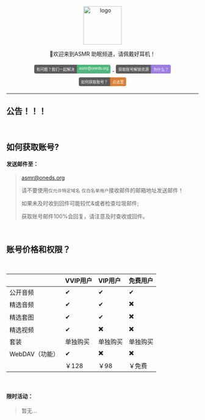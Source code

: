 <div align="center">
  <a href="https://iasmr.org"><img width="100px" alt="logo" src="https://image.yyds.cam/asmr.svg"/></a>
  <p>🎵欢迎来到ASMR 助眠频道，请佩戴好耳机！</p>
<style>
    .badge {
        display: inline-flex;
        border-radius: 4px;
        font-family: Arial, sans-serif;
        font-size: 10px;
        overflow: hidden;
        margin: 5px;
    }
    .color {
        background-color: #5C5C5C;
        color: white;
        padding: 4px 6px;
    }
    .color1 {
        background-color: #50B87C;
        color: white;
        padding: 4px 6px;
    }
    .color2 {
        background-color: #9E7DE1;
        color: white;
        padding: 4px 6px;
    }
    .color3 {
        background-color: #DA8035;
        color: white;
        padding: 4px 6px;
    }
</style>
<div>
    <a href="mailto:asmr@oneds.org?subject=你好&body=这是一封测试邮件">
        <div class="badge">
            <div class="color">有问题？我们一起解决</div>
            <div class="color1">asmr@oneds.org</div>
        </div>
    </a>
    <a href="https://cors.yyds.cam/im-dashan/Notes/refs/heads/main/Other/text/About.md">
        <div class="badge">
            <div class="color">获取账号解锁资源</div>
            <div class="color2">为什么？</div>
        </div>
    </a>
    <a href="https://iasmr.org/">
        <div class="badge">
            <div class="color">如何获取账号？</div>
            <div class="color3">点这里</div>
        </div>
    </a>
</div>
</div>

---

## 公告！！！



<br>

## 如何获取账号?

#### 发送邮件至：

> [asmr@oneds.org](mailto:asmr@oneds.org?subject=创建账号&body=创建账号)
>
> 请不要使用`仅允许特定域名` `仅白名单用户`接收邮件的邮箱地址发送邮件！
>
> 如果未及时收到回件可能较忙&或者检查垃圾邮件;
>
> 获取账号邮件100%会回复，请注意及时查收或回件。
>
> 

<br>

## 账号价格和权限？

<br>

|                | VVIP用户 | VIP用户  | 免费用户 |
| :------------- | :------- | :------- | -------- |
| 公开音频       | ✔        | ✔        | ✔        |
| 精选音频       | ✔        | ✔        | ✖️        |
| 精选套图       | ✔        | ✔        | ✖️        |
| 精选视频       | ✔        | ✖️        | ✖️        |
| 套装           | 单独购买 | 单独购买 | 单独购买 |
| WebDAV（功能） | ✔        | ✖️        | ✖️        |
|                | ￥128    | ￥98     | ￥免费   |

<br>

#### 限时活动：

> 暂无...
